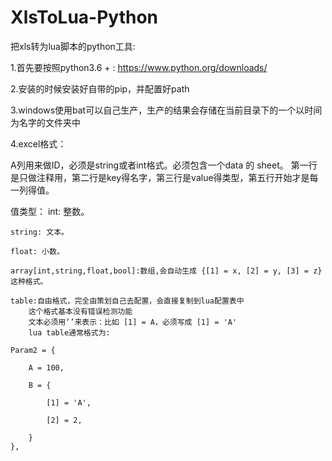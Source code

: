 # XlsToLua-Python

把xls转为lua脚本的python工具:

1.首先要按照python3.6 + : https://www.python.org/downloads/

2.安装的时候安装好自带的pip，并配置好path

3.windows使用bat可以自己生产，生产的结果会存储在当前目录下的一个以时间为名字的文件夹中

4.excel格式：

A列用来做ID，必须是string或者int格式。必须包含一个data 的 sheet。
第一行是只做注释用，第二行是key得名字，第三行是value得类型，第五行开始才是每一列得值。

值类型：
    int: 整数。

    string: 文本。

    float: 小数。

    array[int,string,float,bool]:数组,会自动生成 {[1] = x, [2] = y, [3] = z} 这种格式。

    table:自由格式，完全由策划自己去配置，会直接复制到lua配置表中
        这个格式基本没有错误检测功能
        文本必须用‘’来表示：比如 [1] = A，必须写成 [1] = 'A'
        lua table通常格式为:
        
    Param2 = {
        
        A = 100,

        B = {

            [1] = 'A',

            [2] = 2,

        }
    },
